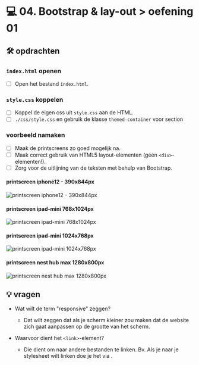 # 💻 04. Bootstrap & lay-out > oefening 01

## 🛠️ opdrachten

### `index.html` openen

- [ ] Open het bestand `index.html`.

### `style.css` koppelen

- [ ] Koppel de eigen css uit `style.css` aan de HTML.
- [ ] `./css/style.css` en gebruik de klasse `themed-container` voor section

### voorbeeld namaken

- [ ] Maak de printscreens zo goed mogelijk na.
- [ ] Maak correct gebruik van HTML5 layout-elementen (géén `<div>`-elementen!).
- [ ] Zorg voor de uitlijning van de teksten met behulp van Bootstrap.

#### printscreen iphone12 - 390x844px

![printscreen iphone12 - 390x844px](_readme-files/image.png)

#### printscreen ipad-mini 768x1024px

![printscreen ipad-mini 768x1024px](_readme-files/image-1.png)

#### printscreen ipad-mini 1024x768px

![printscreen ipad-mini 1024x768px](_readme-files/image-2.png)

#### printscreen nest hub max 1280x800px

![printscreen nest hub max 1280x800px](_readme-files/image-3.png)

## 💡 vragen

- Wat wilt de term "responsive" zeggen?
    - Dat wilt zeggen dat als je scherm kleiner zou maken dat de website zich gaat aanpassen op de grootte van het scherm.
    
- Waarvoor dient het `<link>`-element?
    - Die dient om naar andere bestanden te linken. Bv. Als je naar je stylesheet wilt linken doe je het via <link>.
